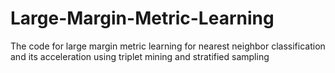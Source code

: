 # Large-Margin-Metric-Learning
The code for large margin metric learning for nearest neighbor classification and its acceleration using triplet mining and stratified sampling
